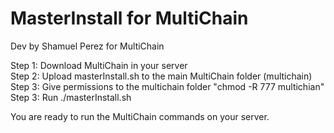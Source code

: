 # MasterInstall for MultiChain
Dev by Shamuel Perez for MultiChain

Step 1: Download MultiChain in your server<br>
Step 2: Upload masterInstall.sh to the main MultiChain folder (multichain) <br>
Step 3: Give permissions to the multichain folder "chmod -R 777 multichian"<br>
Step 3: Run ./masterInstall.sh<br>

You are ready to run the MultiChain commands on your server. <br>
